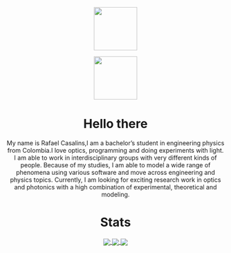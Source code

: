 <div id="header" align="center">
  <img src="https://media.giphy.com/media/M9gbBd9nbDrOTu1Mqx/giphy.gif" width="100"/>
  
  <a href="https://www.linkedin.com/in/rcasalins/"><img src="https://img.shields.io/badge/Linkedin-0e76a8?style=for-the-badge&logo=Linkedin&logoColor=white" width="100"/></a>
</div>

<div id="description" align="center">
  <h1>Hello there</h1>
  
  <p>My name is Rafael Casalins,I am a bachelor’s student in engineering physics from Colombia.I love optics, programming and doing
experiments with light. I am able to work in interdisciplinary groups with very different kinds of people. Because of my studies, I
am able to model a wide range of phenomena using various software and move across engineering and physics topics. Currently, I
am looking for exciting research work in optics and photonics with a high combination of experimental, theoretical and modeling.</p>
</div>

<div id="stats" align="center">
  <h1>Stats</h1>
  
  <a href="https://git.io/streak-stats">
   <img align="center" src="https://streak-stats.demolab.com?user=rcasalins&theme=synthwave&hide_border=true&border_radius=30" />
  </a>
  
  <a href="https://github.com/anuraghazra/github-readme-stats">
   <img align="center" src="https://github-readme-stats.vercel.app/api?username=rcasalins&count_private=true&show_icons=true&theme=synthwave&hide_rank=false&hide_border=true&border_radius=30&PATH_1=ytCu9WIFtKlz7pSQAXkLXRnc" />
  </a>
  
  <a href="https://github.com/anuraghazra/github-readme-stats">
   <img align="center" src="https://github-readme-stats.vercel.app/api/top-langs/?username=rcasalins&theme=synthwave&hide_border=true&border_radius=30&PATH_1=ytCu9WIFtKlz7pSQAXkLXRnc" />
  </a>
</div>
